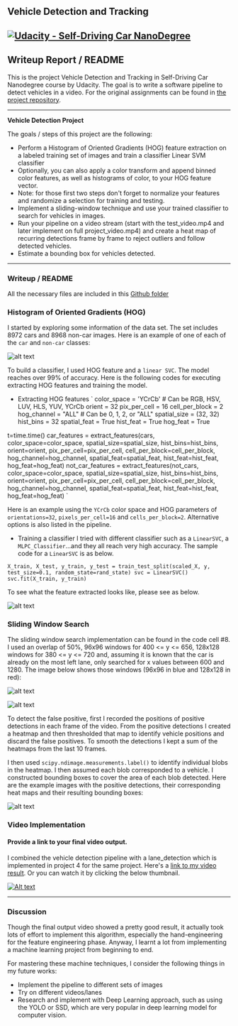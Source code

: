 ## Vehicle Detection and Tracking
[![Udacity - Self-Driving Car NanoDegree](https://s3.amazonaws.com/udacity-sdc/github/shield-carnd.svg)](http://www.udacity.com/drive)
---

## Writeup Report / README

This is the project Vehicle Detection and Tracking in Self-Driving Car Nanodegree course by Udacity. The goal is to write a software pipeline to detect vehicles in a video.
For the original assignments can be found in [the project repository](https://github.com/udacity/CarND-Vehicle-Detection).

---

**Vehicle Detection Project**

The goals / steps of this project are the following:

* Perform a Histogram of Oriented Gradients (HOG) feature extraction on a labeled training set of images and train a classifier Linear SVM classifier
* Optionally, you can also apply a color transform and append binned color features, as well as histograms of color, to your HOG feature vector. 
* Note: for those first two steps don't forget to normalize your features and randomize a selection for training and testing.
* Implement a sliding-window technique and use your trained classifier to search for vehicles in images.
* Run your pipeline on a video stream (start with the test_video.mp4 and later implement on full project_video.mp4) and create a heat map of recurring detections frame by frame to reject outliers and follow detected vehicles.
* Estimate a bounding box for vehicles detected.

[//]: # (Image References)
[image1]: ./examples/car_and_not_car.png
[image2]: ./examples/feature_extraction.png
[image3]: ./examples/sliding_windows.png
[image4]: ./examples/heat_map.png
[image5]: ./examples/threshold_heatmap.png
[video1]: ./project_video_output.mp4

---
### Writeup / README
All the necessary files are included in this [Github folder](https://github.com/duongquangduc/Udacity-CarND-Vehicle-Detection)

### Histogram of Oriented Gradients (HOG)

I started by exploring some information of the data set. The set includes 8972 cars and 8968 non-car images. Here is an example of one of each of the `car` and `non-car` classes:

![alt text][image1]

To build a classifier, I used HOG feature and a `linear SVC`.  The model reaches over 99% of accuracy.
Here is the following codes for executing extracting HOG features and training the model.

* Extracting HOG features
`
color_space = 'YCrCb' # Can be RGB, HSV, LUV, HLS, YUV, YCrCb
orient = 32
pix_per_cell = 16
cell_per_block = 2
hog_channel = "ALL" # Can be 0, 1, 2, or "ALL"
spatial_size = (32, 32)
hist_bins = 32
spatial_feat = True
hist_feat = True
hog_feat = True

t=time.time()
car_features = extract_features(cars, color_space=color_space, spatial_size=spatial_size, hist_bins=hist_bins, orient=orient, 
                        pix_per_cell=pix_per_cell, cell_per_block=cell_per_block, hog_channel=hog_channel,
                        spatial_feat=spatial_feat, hist_feat=hist_feat, hog_feat=hog_feat)
not_car_features = extract_features(not_cars, color_space=color_space, spatial_size=spatial_size, hist_bins=hist_bins, orient=orient, 
                        pix_per_cell=pix_per_cell, cell_per_block=cell_per_block, hog_channel=hog_channel,
                        spatial_feat=spatial_feat, hist_feat=hist_feat, hog_feat=hog_feat)
`

Here is an example using the `YCrCb` color space and HOG parameters of `orientations=32`, `pixels_per_cell=16` and `cells_per_block=2`.
Alternative options is also listed in the pipeline.

* Training a classifier
I tried with different classifier such as a `LinearSVC`, a `MLPC_Classifier`...and they all reach very high accuracy.
The sample code for a `LinearSVC` is as below.

`
X_train, X_test, y_train, y_test = train_test_split(scaled_X, y, test_size=0.1, random_state=rand_state)
svc = LinearSVC()
svc.fit(X_train, y_train)
`

To see what the feature extracted looks like, please see as below.

![alt text][image2]


### Sliding Window Search
The sliding window search implementation can be found in the code cell #8. I used an overlap of 50%, 96x96 windows for 400 <= y <= 656, 128x128 windows for 380 <= y <= 720 and, 
assuming it is known that the car is already on the most left lane, only searched for x values between 600 and 1280. The image below shows those windows (96x96 in blue and 128x128 in red):

![alt text][image3]

![alt text][image4]

To detect the false positive, first I recorded the positions of positive detections in each frame of the video. From the positive detections I created a heatmap and then thresholded that map 
to identify vehicle positions and discard the false positives. To smooth the detections I kept a sum of the heatmaps from the last 10 frames. 

I then used `scipy.ndimage.measurements.label()` to identify individual blobs in the heatmap. I then assumed each blob corresponded to a vehicle. I constructed bounding boxes to cover the area of each blob detected. Here are the example images with the positive detections, their corresponding heat maps and their resulting bounding boxes:

![alt text][image5]


### Video Implementation

#### Provide a link to your final video output. 
I combined the vehicle detection pipeline with a lane_detection which is implemented in project 4 for the same project.
Here's a [link to my video result](./project_video_output.mp4). Or you can watch it by clicking the below thumbnail.

[![Alt text](http://img.youtube.com/vi/kjy1slZQOAY/0.jpg)](https://youtu.be/kjy1slZQOAY)

---

### Discussion
Though the final output video showed a pretty good result, it actually took lots of effort to implement this algorithm, especially the hand-engineering for the feature engineering phase. Anyway, I learnt a lot from implementing a machine learning project from beginning to end. 

For mastering these machine techniques, I consider the following things in my future works:
* Implement the pipeline to different sets of images
* Try on different videos/lanes
* Research and implement with Deep Learning approach, such as using the YOLO or SSD, which are very popular in deep learning model for computer vision.
